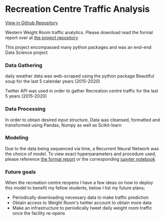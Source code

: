 # Recreation Centre Traffic Analysis 
[View in Github Repository](https://github.com/Emilianopp/WeightRoomTraffic/blob/main/WeightRoomReport.pdf) 

Western Weight Room traffic analytics.
Please download read the formal report over at [the project repository](https://github.com/Emilianopp/WeightRoomTraffic/blob/main/WeightRoomReport.pdf) 

This project encompassed many python packages and was an end-end Data Science project

### Data Gathering

daily weather data was web-scraped using the python package Beautiful soup for the last 5 calendar years (2015-2020)

Twitter API was used in order to gather Recreation centre traffic for the last 5 years (2015-2020)


### Data Processing 
In order to obtain desired input structure, Data was cleansed, formatted and transformed using Pandas, Numpy as well as Scikit-learn 

### Modeling
Due to the data being sequenced via time, a Recurrent Neural Network was the choice of model.
To view exact hyperparameters and procedure used, please reference [the formal report](https://github.com/Emilianopp/WeightRoomTraffic/blob/main/WeightRoomReport.pdf) or the corresponding [jupyter notebook](https://github.com/Emilianopp/WeightRoomTraffic/blob/main/Notebooks/NUERAL_net.ipynb)


### Future goals
When the recreation centre reopens I have a few ideas on how to deploy this model to benefit my fellow students, below I list my future plans;

* Periodically downloading necessary data to make traffic prediction
* Obtain access to Weight Room's twitter account to obtain more data
* Make an infrastructure to periodically tweet daily weight room traffic once the facility re-opens
